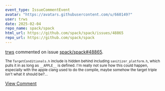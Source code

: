 ```yaml
---
event_type: IssueCommentEvent
avatar: "https://avatars.githubusercontent.com/u/660149?"
user: trws
date: 2025-02-04
repo_name: spack/spack
html_url: https://github.com/spack/spack/issues/48865
repo_url: https://github.com/spack/spack
---
```


<a href='https://github.com/trws' target='_blank'>trws</a> commented on issue <a href='https://github.com/spack/spack/issues/48865' target='_blank'>spack/spack#48865</a>.

<small>The `TargetConditionals.h` include is hidden behind including `sanitizer_platform.h`, which pulls it in as long as `__APPLE__` is defined.  I'm really not sure how this could happen, especially with the apple clang used to do the compile, maybe somehow the target triple isn't what it should be?...</small>

<a href='https://github.com/spack/spack/issues/48865' target='_blank'>View Comment</a>